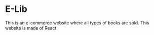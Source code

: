 # E-Lib
This is an e-commerce website where all types of books are sold. This website is made of React
